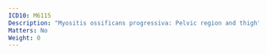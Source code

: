 ```yaml
---
ICD10: M6115
Description: "Myositis ossificans progressiva: Pelvic region and thigh"
Matters: No
Weight: 0
---
```

